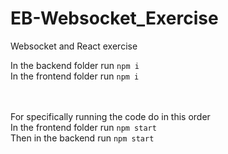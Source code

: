 # EB-Websocket_Exercise
 Websocket and React exercise

In the backend folder run ```npm i``` <br />
In the frontend folder run ```npm i``` <br /> <br /> <br />

For specifically running the code do in this order <br />
In the frontend folder run ```npm start``` <br />
Then in the backend run ```npm start``` <br />
